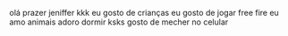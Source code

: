 olá prazer jeniffer kkk
eu gosto de crianças 
eu gosto de jogar free fire 
eu amo animais 
adoro dormir ksks
gosto de mecher no celular 
